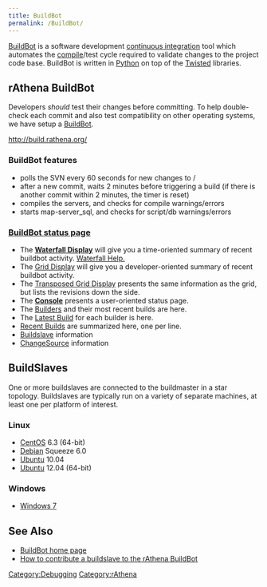 ```yaml
---
title: BuildBot
permalink: /BuildBot/
---
```


[BuildBot](BuildBot) is a software development [continuous integration](/wikipedia:Continuous_integration "wikilink") tool which automates the [compile](/wikipedia:compiler "wikilink")/test cycle required to validate changes to the project code base. BuildBot is written in [Python](/wikipedia:Python_(programming_language) "wikilink") on top of the [Twisted](/wikipedia:Twisted_(software) "wikilink") libraries.

rAthena BuildBot
----------------

Developers *should* test their changes before committing. To help double-check each commit and also test compatibility on other operating systems, we have setup a [BuildBot](https://en.wikipedia.org/wiki/BuildBot).

<http://build.rathena.org/>

### BuildBot features

-   polls the SVN every 60 seconds for new changes to /
-   after a new commit, waits 2 minutes before triggering a build (if there is another commit within 2 minutes, the timer is reset)
-   compiles the servers, and checks for compile warnings/errors
-   starts map-server_sql, and checks for script/db warnings/errors

### [BuildBot status page](http://build.rathena.org/)

-   The **[Waterfall Display](http://build.rathena.org/waterfall)** will give you a time-oriented summary of recent buildbot activity. [Waterfall Help.](http://build.rathena.org/waterfall/help)
-   The [Grid Display](http://build.rathena.org/grid) will give you a developer-oriented summary of recent buildbot activity.
-   The [Transposed Grid Display](http://build.rathena.org/tgrid) presents the same information as the grid, but lists the revisions down the side.
-   The **[Console](http://build.rathena.org/console)** presents a user-oriented status page.
-   The [Builders](http://build.rathena.org/builders) and their most recent builds are here.
-   The [Latest Build](http://build.rathena.org/one_box_per_builder) for each builder is here.
-   [Recent Builds](http://build.rathena.org/one_line_per_build) are summarized here, one per line.
-   [Buildslave](http://build.rathena.org/buildslaves) information
-   [ChangeSource](http://build.rathena.org/changes) information

BuildSlaves
-----------

One or more buildslaves are connected to the buildmaster in a star topology. Buildslaves are typically run on a variety of separate machines, at least one per platform of interest.

### Linux

-   [CentOS](https://en.wikipedia.org/wiki/CentOS) 6.3 (64-bit)
-   [Debian](https://en.wikipedia.org/wiki/Debian) Squeeze 6.0
-   [Ubuntu](/wikipedia:Ubuntu_(operating_system) "wikilink") 10.04
-   [Ubuntu](/wikipedia:Ubuntu_(operating_system) "wikilink") 12.04 (64-bit)

### Windows

-   [Windows 7](https://en.wikipedia.org/wiki/Windows_7)

See Also
--------

-   [BuildBot home page](http://trac.buildbot.net/)
-   [How to contribute a buildslave to the rAthena BuildBot](http://rathena.org/board/topic/56220-buildbot-info-and-how-to-help/)

[Category:Debugging](Debugging) [Category:rAthena](/Category:rAthena "wikilink")